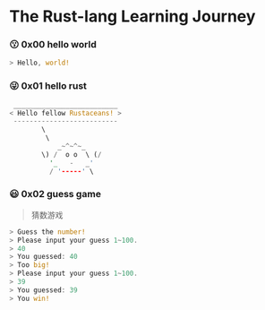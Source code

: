 # The Rust-lang Learning Journey
### 😗 0x00 hello world
```rust
> Hello, world!
```
### 😜 0x01 hello rust
```rust
 __________________________
< Hello fellow Rustaceans! >
 --------------------------
        \
         \
            _~^~^~_
        \) /  o o  \ (/
          '_   -   _'
          / '-----' \
```

### 😃 0x02 guess game
> 猜数游戏

```rust
> Guess the number!
> Please input your guess 1~100.
> 40
> You guessed: 40
> Too big!
> Please input your guess 1~100.
> 39
> You guessed: 39
> You win!
```